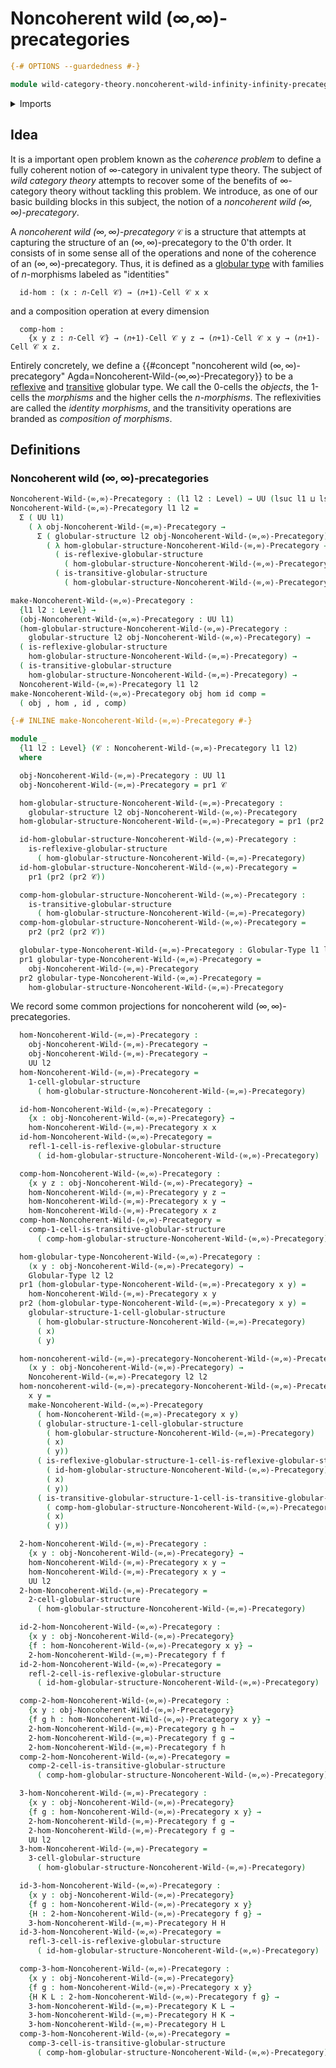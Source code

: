 # Noncoherent wild (∞,∞)-precategories

```agda
{-# OPTIONS --guardedness #-}

module wild-category-theory.noncoherent-wild-infinity-infinity-precategories where
```

<details><summary>Imports</summary>

```agda
open import category-theory.precategories

open import foundation.action-on-identifications-binary-functions
open import foundation.cartesian-product-types
open import foundation.dependent-pair-types
open import foundation.function-types
open import foundation.homotopies
open import foundation.identity-types
open import foundation.sets
open import foundation.strictly-involutive-identity-types
open import foundation.universe-levels

open import structured-types.globular-types
open import structured-types.reflexive-globular-types
open import structured-types.transitive-globular-types
```

</details>

## Idea

It is a important open problem known as the _coherence problem_ to define a
fully coherent notion of $∞$-category in univalent type theory. The subject of
_wild category theory_ attempts to recover some of the benefits of $∞$-category
theory without tackling this problem. We introduce, as one of our basic building
blocks in this subject, the notion of a _noncoherent wild $(∞,∞)$-precategory_.

A _noncoherent wild $(∞,∞)$-precategory_ `𝒞` is a structure that attempts at
capturing the structure of an $(∞,∞)$-precategory to the $0$'th order. It
consists of in some sense all of the operations and none of the coherence of an
$(∞,∞)$-precategory. Thus, it is defined as a
[globular type](structured-types.globular-types.md) with families of
$n$-morphisms labeled as "identities"

```text
  id-hom : (x : 𝑛-Cell 𝒞) → (𝑛+1)-Cell 𝒞 x x
```

and a composition operation at every dimension

```text
  comp-hom :
    {x y z : 𝑛-Cell 𝒞} → (𝑛+1)-Cell 𝒞 y z → (𝑛+1)-Cell 𝒞 x y → (𝑛+1)-Cell 𝒞 x z.
```

Entirely concretely, we define a
{{#concept "noncoherent wild $(∞,∞)$-precategory" Agda=Noncoherent-Wild-⟨∞,∞⟩-Precategory}}
to be a [reflexive](structured-types.reflexive-globular-types.md) and
[transitive](structured-types.transitive-globular-types.md) globular type. We
call the 0-cells the _objects_, the 1-cells the _morphisms_ and the higher cells
the _$n$-morphisms_. The reflexivities are called the _identity morphisms_, and
the transitivity operations are branded as _composition of morphisms_.

## Definitions

### Noncoherent wild $(∞,∞)$-precategories

```agda
Noncoherent-Wild-⟨∞,∞⟩-Precategory : (l1 l2 : Level) → UU (lsuc l1 ⊔ lsuc l2)
Noncoherent-Wild-⟨∞,∞⟩-Precategory l1 l2 =
  Σ ( UU l1)
    ( λ obj-Noncoherent-Wild-⟨∞,∞⟩-Precategory →
      Σ ( globular-structure l2 obj-Noncoherent-Wild-⟨∞,∞⟩-Precategory)
        ( λ hom-globular-structure-Noncoherent-Wild-⟨∞,∞⟩-Precategory →
          ( is-reflexive-globular-structure
            ( hom-globular-structure-Noncoherent-Wild-⟨∞,∞⟩-Precategory)) ×
          ( is-transitive-globular-structure
            ( hom-globular-structure-Noncoherent-Wild-⟨∞,∞⟩-Precategory))))

make-Noncoherent-Wild-⟨∞,∞⟩-Precategory :
  {l1 l2 : Level} →
  (obj-Noncoherent-Wild-⟨∞,∞⟩-Precategory : UU l1)
  (hom-globular-structure-Noncoherent-Wild-⟨∞,∞⟩-Precategory :
    globular-structure l2 obj-Noncoherent-Wild-⟨∞,∞⟩-Precategory) →
  ( is-reflexive-globular-structure
    hom-globular-structure-Noncoherent-Wild-⟨∞,∞⟩-Precategory) →
  ( is-transitive-globular-structure
    hom-globular-structure-Noncoherent-Wild-⟨∞,∞⟩-Precategory) →
  Noncoherent-Wild-⟨∞,∞⟩-Precategory l1 l2
make-Noncoherent-Wild-⟨∞,∞⟩-Precategory obj hom id comp =
  ( obj , hom , id , comp)

{-# INLINE make-Noncoherent-Wild-⟨∞,∞⟩-Precategory #-}

module _
  {l1 l2 : Level} (𝒞 : Noncoherent-Wild-⟨∞,∞⟩-Precategory l1 l2)
  where

  obj-Noncoherent-Wild-⟨∞,∞⟩-Precategory : UU l1
  obj-Noncoherent-Wild-⟨∞,∞⟩-Precategory = pr1 𝒞

  hom-globular-structure-Noncoherent-Wild-⟨∞,∞⟩-Precategory :
    globular-structure l2 obj-Noncoherent-Wild-⟨∞,∞⟩-Precategory
  hom-globular-structure-Noncoherent-Wild-⟨∞,∞⟩-Precategory = pr1 (pr2 𝒞)

  id-hom-globular-structure-Noncoherent-Wild-⟨∞,∞⟩-Precategory :
    is-reflexive-globular-structure
      ( hom-globular-structure-Noncoherent-Wild-⟨∞,∞⟩-Precategory)
  id-hom-globular-structure-Noncoherent-Wild-⟨∞,∞⟩-Precategory =
    pr1 (pr2 (pr2 𝒞))

  comp-hom-globular-structure-Noncoherent-Wild-⟨∞,∞⟩-Precategory :
    is-transitive-globular-structure
      ( hom-globular-structure-Noncoherent-Wild-⟨∞,∞⟩-Precategory)
  comp-hom-globular-structure-Noncoherent-Wild-⟨∞,∞⟩-Precategory =
    pr2 (pr2 (pr2 𝒞))

  globular-type-Noncoherent-Wild-⟨∞,∞⟩-Precategory : Globular-Type l1 l2
  pr1 globular-type-Noncoherent-Wild-⟨∞,∞⟩-Precategory =
    obj-Noncoherent-Wild-⟨∞,∞⟩-Precategory
  pr2 globular-type-Noncoherent-Wild-⟨∞,∞⟩-Precategory =
    hom-globular-structure-Noncoherent-Wild-⟨∞,∞⟩-Precategory
```

We record some common projections for noncoherent wild $(∞,∞)$-precategories.

```agda
  hom-Noncoherent-Wild-⟨∞,∞⟩-Precategory :
    obj-Noncoherent-Wild-⟨∞,∞⟩-Precategory →
    obj-Noncoherent-Wild-⟨∞,∞⟩-Precategory →
    UU l2
  hom-Noncoherent-Wild-⟨∞,∞⟩-Precategory =
    1-cell-globular-structure
      ( hom-globular-structure-Noncoherent-Wild-⟨∞,∞⟩-Precategory)

  id-hom-Noncoherent-Wild-⟨∞,∞⟩-Precategory :
    {x : obj-Noncoherent-Wild-⟨∞,∞⟩-Precategory} →
    hom-Noncoherent-Wild-⟨∞,∞⟩-Precategory x x
  id-hom-Noncoherent-Wild-⟨∞,∞⟩-Precategory =
    refl-1-cell-is-reflexive-globular-structure
      ( id-hom-globular-structure-Noncoherent-Wild-⟨∞,∞⟩-Precategory)

  comp-hom-Noncoherent-Wild-⟨∞,∞⟩-Precategory :
    {x y z : obj-Noncoherent-Wild-⟨∞,∞⟩-Precategory} →
    hom-Noncoherent-Wild-⟨∞,∞⟩-Precategory y z →
    hom-Noncoherent-Wild-⟨∞,∞⟩-Precategory x y →
    hom-Noncoherent-Wild-⟨∞,∞⟩-Precategory x z
  comp-hom-Noncoherent-Wild-⟨∞,∞⟩-Precategory =
    comp-1-cell-is-transitive-globular-structure
      ( comp-hom-globular-structure-Noncoherent-Wild-⟨∞,∞⟩-Precategory)

  hom-globular-type-Noncoherent-Wild-⟨∞,∞⟩-Precategory :
    (x y : obj-Noncoherent-Wild-⟨∞,∞⟩-Precategory) →
    Globular-Type l2 l2
  pr1 (hom-globular-type-Noncoherent-Wild-⟨∞,∞⟩-Precategory x y) =
    hom-Noncoherent-Wild-⟨∞,∞⟩-Precategory x y
  pr2 (hom-globular-type-Noncoherent-Wild-⟨∞,∞⟩-Precategory x y) =
    globular-structure-1-cell-globular-structure
      ( hom-globular-structure-Noncoherent-Wild-⟨∞,∞⟩-Precategory)
      ( x)
      ( y)

  hom-noncoherent-wild-⟨∞,∞⟩-precategory-Noncoherent-Wild-⟨∞,∞⟩-Precategory :
    (x y : obj-Noncoherent-Wild-⟨∞,∞⟩-Precategory) →
    Noncoherent-Wild-⟨∞,∞⟩-Precategory l2 l2
  hom-noncoherent-wild-⟨∞,∞⟩-precategory-Noncoherent-Wild-⟨∞,∞⟩-Precategory
    x y =
    make-Noncoherent-Wild-⟨∞,∞⟩-Precategory
      ( hom-Noncoherent-Wild-⟨∞,∞⟩-Precategory x y)
      ( globular-structure-1-cell-globular-structure
        ( hom-globular-structure-Noncoherent-Wild-⟨∞,∞⟩-Precategory)
        ( x)
        ( y))
      ( is-reflexive-globular-structure-1-cell-is-reflexive-globular-structure
        ( id-hom-globular-structure-Noncoherent-Wild-⟨∞,∞⟩-Precategory)
        ( x)
        ( y))
      ( is-transitive-globular-structure-1-cell-is-transitive-globular-structure
        ( comp-hom-globular-structure-Noncoherent-Wild-⟨∞,∞⟩-Precategory)
        ( x)
        ( y))
```

```agda
  2-hom-Noncoherent-Wild-⟨∞,∞⟩-Precategory :
    {x y : obj-Noncoherent-Wild-⟨∞,∞⟩-Precategory} →
    hom-Noncoherent-Wild-⟨∞,∞⟩-Precategory x y →
    hom-Noncoherent-Wild-⟨∞,∞⟩-Precategory x y →
    UU l2
  2-hom-Noncoherent-Wild-⟨∞,∞⟩-Precategory =
    2-cell-globular-structure
      ( hom-globular-structure-Noncoherent-Wild-⟨∞,∞⟩-Precategory)

  id-2-hom-Noncoherent-Wild-⟨∞,∞⟩-Precategory :
    {x y : obj-Noncoherent-Wild-⟨∞,∞⟩-Precategory}
    {f : hom-Noncoherent-Wild-⟨∞,∞⟩-Precategory x y} →
    2-hom-Noncoherent-Wild-⟨∞,∞⟩-Precategory f f
  id-2-hom-Noncoherent-Wild-⟨∞,∞⟩-Precategory =
    refl-2-cell-is-reflexive-globular-structure
      ( id-hom-globular-structure-Noncoherent-Wild-⟨∞,∞⟩-Precategory)

  comp-2-hom-Noncoherent-Wild-⟨∞,∞⟩-Precategory :
    {x y : obj-Noncoherent-Wild-⟨∞,∞⟩-Precategory}
    {f g h : hom-Noncoherent-Wild-⟨∞,∞⟩-Precategory x y} →
    2-hom-Noncoherent-Wild-⟨∞,∞⟩-Precategory g h →
    2-hom-Noncoherent-Wild-⟨∞,∞⟩-Precategory f g →
    2-hom-Noncoherent-Wild-⟨∞,∞⟩-Precategory f h
  comp-2-hom-Noncoherent-Wild-⟨∞,∞⟩-Precategory =
    comp-2-cell-is-transitive-globular-structure
      ( comp-hom-globular-structure-Noncoherent-Wild-⟨∞,∞⟩-Precategory)
```

```agda
  3-hom-Noncoherent-Wild-⟨∞,∞⟩-Precategory :
    {x y : obj-Noncoherent-Wild-⟨∞,∞⟩-Precategory}
    {f g : hom-Noncoherent-Wild-⟨∞,∞⟩-Precategory x y} →
    2-hom-Noncoherent-Wild-⟨∞,∞⟩-Precategory f g →
    2-hom-Noncoherent-Wild-⟨∞,∞⟩-Precategory f g →
    UU l2
  3-hom-Noncoherent-Wild-⟨∞,∞⟩-Precategory =
    3-cell-globular-structure
      ( hom-globular-structure-Noncoherent-Wild-⟨∞,∞⟩-Precategory)

  id-3-hom-Noncoherent-Wild-⟨∞,∞⟩-Precategory :
    {x y : obj-Noncoherent-Wild-⟨∞,∞⟩-Precategory}
    {f g : hom-Noncoherent-Wild-⟨∞,∞⟩-Precategory x y}
    {H : 2-hom-Noncoherent-Wild-⟨∞,∞⟩-Precategory f g} →
    3-hom-Noncoherent-Wild-⟨∞,∞⟩-Precategory H H
  id-3-hom-Noncoherent-Wild-⟨∞,∞⟩-Precategory =
    refl-3-cell-is-reflexive-globular-structure
      ( id-hom-globular-structure-Noncoherent-Wild-⟨∞,∞⟩-Precategory)

  comp-3-hom-Noncoherent-Wild-⟨∞,∞⟩-Precategory :
    {x y : obj-Noncoherent-Wild-⟨∞,∞⟩-Precategory}
    {f g : hom-Noncoherent-Wild-⟨∞,∞⟩-Precategory x y}
    {H K L : 2-hom-Noncoherent-Wild-⟨∞,∞⟩-Precategory f g} →
    3-hom-Noncoherent-Wild-⟨∞,∞⟩-Precategory K L →
    3-hom-Noncoherent-Wild-⟨∞,∞⟩-Precategory H K →
    3-hom-Noncoherent-Wild-⟨∞,∞⟩-Precategory H L
  comp-3-hom-Noncoherent-Wild-⟨∞,∞⟩-Precategory =
    comp-3-cell-is-transitive-globular-structure
      ( comp-hom-globular-structure-Noncoherent-Wild-⟨∞,∞⟩-Precategory)
```
